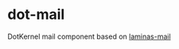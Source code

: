# dot-mail

DotKernel mail component based on [laminas-mail](https://github.com/laminas/laminas-mail)
